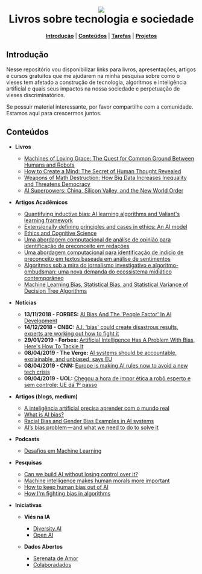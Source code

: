 <h1 align="center">
<br>
<a name="top" href="https://github.com/carlaprv/plano-de-estudos"><img src="./img/brain-icon.png"></a>
<br>
Livros sobre tecnologia e sociedade
<br>
</h1>

<p align="center">
<b><a href="#introdução">Introdução</a></b>
|
<b><a href="#conteúdos">Conteúdos</a></b>
|
<b><a href="#tarefas">Tarefas</a></b>
|
<b><a href="#projetos">Projetos</a></b>
</p>

## Introdução

Nesse repositório vou disponibilizar links para livros, apresentações, artigos e cursos gratuitos que me ajudarem na minha pesquisa sobre como o vieses tem afetado a construção de tecnologia, algoritmos e inteligência artificial e quais seus impactos na nossa sociedade e perpetuação de vieses discriminatórios. 

Se possuir material interessante, por favor compartilhe com a comunidade. Estamos aqui para crescermos juntos.


## Conteúdos

* **Livros**
  * [Machines of Loving Grace: The Quest for Common Ground Between Humans and Robots](https://www.amazon.com.br/dp/B00OP06CRG/ref=dp-kindle-redirect?_encoding=UTF8&btkr=1)
  * [How to Create a Mind: The Secret of Human Thought Revealed](https://www.amazon.com.br/How-Create-Mind-Thought-Revealed-ebook/dp/B07H2LLCF8/ref=sr_1_1?__mk_pt_BR=%C3%85M%C3%85%C5%BD%C3%95%C3%91&keywords=How+to+Create+a+Mind%3A+The+Secret+of+Human+Thought+Revealed&qid=1554993149&s=digital-text&sr=1-1-catcorr)
  * [Weapons of Math Destruction: How Big Data Increases Inequality and Threatens Democracy](https://www.amazon.com.br/dp/B019B6VCLO/ref=dp-kindle-redirect?_encoding=UTF8&btkr=1)
  * [AI Superpowers: China, Silicon Valley, and the New World Order](https://www.amazon.com/AI-Superpowers-China-Silicon-Valley/dp/132854639X)

* **Artigos Acadêmicos**
	* [Quantifying inductive bias: AI learning algorithms and Valiant's learning framework](https://www.sciencedirect.com/science/article/pii/0004370288900021)
	* [Extensionally defining principles and cases in ethics: An AI model](https://www.sciencedirect.com/science/article/pii/S0004370203001358)
	* [Ethics and Cognitive Science](https://www.journals.uchicago.edu/doi/pdfplus/10.1086/293500)
	* [Uma abordagem computacional de análise de opinião para identificação de preconceito em redações](http://www.br-ie.org/pub/index.php/sbie/article/view/7647)
	* [Uma abordagem computacional para identificação de indício de preconceito em textos baseada em análise de sentimentos](http://www.repositorio.ufal.br/handle/riufal/2465)
    * [Algoritmos sob a mira do jornalismo investigativo e algoritmo-ombudsman: uma nova demanda do ecossistema midiático contemporâneo](http://www.periodicos.ufc.br/passagens/article/view/39975)
    * [Machine Learning Bias, Statistical Bias, and Statistical Variance of Decision Tree Algorithms](http://www.cems.uwe.ac.uk/~irjohnso/coursenotes/uqc832/tr-bias.pdf)

* **Notícias**
    * **13/11/2018 - FORBES:** [AI Bias And The 'People Factor' In AI Development](https://www.forbes.com/sites/marksears1/2018/11/13/ai-bias-and-the-people-factor-in-ai-development/#c2e90609134c)
    * **14/12/2018 - CNBC:** [A.I. 'bias' could create disastrous results, experts are working out how to fight it](https://www.cnbc.com/2018/12/14/ai-bias-how-to-fight-prejudice-in-artificial-intelligence.html)
    * **29/01/2019 - Forbes:** [Artificial Intelligence Has A Problem With Bias, Here's How To Tackle It](https://www.forbes.com/sites/bernardmarr/2019/01/29/3-steps-to-tackle-the-problem-of-bias-in-artificial-intelligence/#304e47da7a12)
    * **08/04/2019 - The Verge:** [AI systems should be accountable, explainable, and unbiased, says EU](https://www.theverge.com/2019/4/8/18300149/eu-artificial-intelligence-ai-ethical-guidelines-recommendations)
    * **08/04/2019 - CNN:** [Europe is making AI rules now to avoid a new tech crisis](https://edition.cnn.com/2019/04/08/tech/ai-guidelines-eu/index.html)
     * **09/04/2019 - UOL:** [Chegou a hora de impor ética a robô esperto e sem controle; UE dá 1º passo](https://noticias.uol.com.br/tecnologia/noticias/redacao/2019/04/09/uniao-europeia-da-1-passo-para-levar-etica-a-inteligencia-artificial.htm)
	


* **Artigos (blogs, medium)**
	* [A inteligência artificial precisa aprender com o mundo real](https://about.google/stories/gender-balance-diversity-important-to-machine-learning/?hl=pt-BR)
	* [What is AI bias?](https://towardsdatascience.com/what-is-ai-bias-6606a3bcb814)
    * [Racial Bias and Gender Bias Examples in AI systems](https://medium.com/thoughts-and-reflections/racial-bias-and-gender-bias-examples-in-ai-systems-7211e4c166a1)
    * [AI’s bias problem — and what we need to do to solve it](https://medium.com/datadriveninvestor/ais-bias-problem-and-what-we-need-to-do-to-solve-it-9193aa0d8222)
	

* **Podcasts**
    * [Desafios em Machine Learning](https://hipsters.tech/desafios-em-machine-learning-hipsters-137/)

* **Pesquisas**
	* [Can we build AI without losing control over it?](https://www.ted.com/talks/sam_harris_can_we_build_ai_without_losing_control_over_it?referrer=playlist-talks_on_artificial_intelligen)
	* [Machine intelligence makes human morals more important](https://www.ted.com/talks/zeynep_tufekci_machine_intelligence_makes_human_morals_more_important?referrer=playlist-talks_on_artificial_intelligen)
	* [How to keep human bias out of AI](https://www.ted.com/talks/kriti_sharma_how_to_keep_human_biases_out_of_ai/up-next)
	* [How I'm fighting bias in algorithms](https://www.ted.com/talks/joy_buolamwini_how_i_m_fighting_bias_in_algorithms/discussion?quote=1386)


* **Iniciativas**
    * **Viés na IA** 
	    * [Diversity.AI](http://diversity.ai/)
	    * [Open AI](https://openai.com/)	

    * **Dados Abertos**
        * [Serenata de Amor](https://Serenata.ai)
        * [Colaboradados](https://colaboradados.github.io/)

